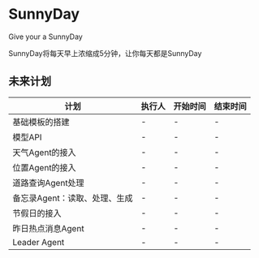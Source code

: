 # SunnyDay
Give your a SunnyDay

SunnyDay将每天早上浓缩成5分钟，让你每天都是SunnyDay

## 未来计划  

|计划|执行人|开始时间|结束时间|
|-|-|-|-|
|基础模板的搭建|-|-|-|
|模型API|-|-|-|
|天气Agent的接入|-|-|-|
|位置Agent的接入|-|-|-|
|道路查询Agent处理|-|-|-|
|备忘录Agent：读取、处理、生成|-|-|-|
|节假日的接入|-|-|-|
|昨日热点消息Agent|-|-|-|
|Leader Agent|-|-|-|











